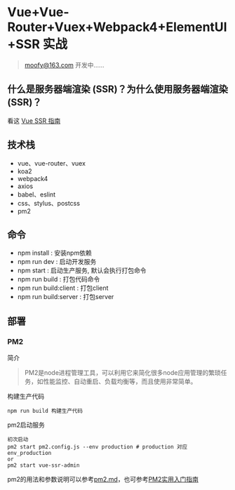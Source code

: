 # Vue+Vue-Router+Vuex+Webpack4+ElementUI+SSR 实战

> moofy@163.com   开发中......

## 什么是服务器端渲染 (SSR)？为什么使用服务器端渲染 (SSR)？
 
看这 [Vue SSR 指南](https://ssr.vuejs.org/zh/)
  
## 技术栈
- vue、vue-router、vuex
- koa2
- webpack4
- axios
- babel、eslint
- css、stylus、postcss
- pm2


## 命令
* npm install : 安装npm依赖
* npm run dev : 启动开发服务
* npm start : 启动生产服务, 默认会执行打包命令
* npm run build : 打包代码命令
* npm run build:client : 打包client
* npm run build:server : 打包server

## 部署

### PM2
简介
> PM2是node进程管理工具，可以利用它来简化很多node应用管理的繁琐任务，如性能监控、自动重启、负载均衡等，而且使用非常简单。

构建生产代码
```npm
npm run build 构建生产代码
```
pm2启动服务
```npm
初次启动
pm2 start pm2.config.js --env production # production 对应 env_production
or
pm2 start vue-ssr-admin
```

pm2的用法和参数说明可以参考[pm2.md](./pm2.md)，也可参考[PM2实用入门指南](http://www.cnblogs.com/chyingp/p/pm2-documentation.html)




